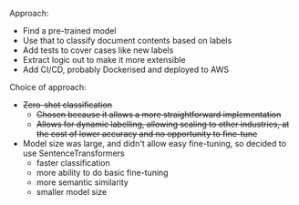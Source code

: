 Approach:

- Find a pre-trained model
- Use that to classify document contents based on labels
- Add tests to cover cases like new labels
- Extract logic out to make it more extensible
- Add CI/CD, probably Dockerised and deployed to AWS

Choice of approach:

- ~~Zero-shot classification~~
  - ~~Chosen because it allows a more straightforward implementation~~
  - ~~Allows for dynamic labelling, allowing scaling to other industries, at the cost of lower accuracy and no opportunity to fine-tune~~
- Model size was large, and didn't allow easy fine-tuning, so decided to use SentenceTransformers
  - faster classification
  - more ability to do basic fine-tuning
  - more semantic similarity
  - smaller model size
